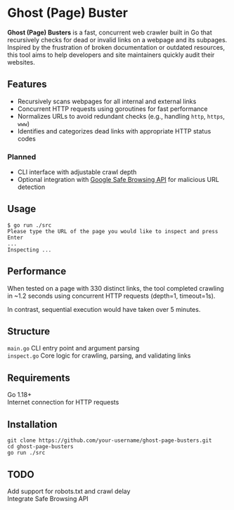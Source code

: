 # Ghost (Page) Buster

**Ghost (Page) Busters** is a fast, concurrent web crawler built in Go that recursively checks for dead or invalid links on a webpage and its subpages. Inspired by the frustration of broken documentation or outdated resources, this tool aims to help developers and site maintainers quickly audit their websites.

## Features

- Recursively scans webpages for all internal and external links
- Concurrent HTTP requests using goroutines for fast performance
- Normalizes URLs to avoid redundant checks (e.g., handling `http`, `https`, `www`)
- Identifies and categorizes dead links with appropriate HTTP status codes
### Planned
- CLI interface with adjustable crawl depth
- Optional integration with [Google Safe Browsing API](https://developers.google.com/safe-browsing) for malicious URL detection

## Usage

```
$ go run ./src
Please type the URL of the page you would like to inspect and press Enter
...
Inspecting ...
```

## Performance
When tested on a page with 330 distinct links, the tool completed crawling in ~1.2 seconds using concurrent HTTP requests (depth=1, timeout=1s). 

In contrast, sequential execution would have taken over 5 minutes.

## Structure
`main.go` CLI entry point and argument parsing \
`inspect.go` Core logic for crawling, parsing, and validating links

## Requirements
Go 1.18+\
Internet connection for HTTP requests

## Installation
```
git clone https://github.com/your-username/ghost-page-busters.git
cd ghost-page-busters
go run ./src
```

## TODO
Add support for robots.txt and crawl delay\
Integrate Safe Browsing API